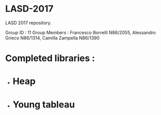 # LASD-2017
LASD 2017 repository.

Group ID : 11
Group Members :
  Francesco Borrelli N86/2055,
  Alessandro Grieco N86/1314,
  Camilla Zampella N86/1390

# Completed libraries :
  - # Heap
  - # Young tableau
